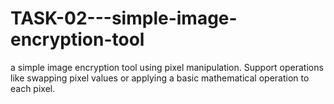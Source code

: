 # TASK-02---simple-image-encryption-tool
a simple image encryption tool using pixel manipulation. Support operations like swapping pixel values or applying a basic mathematical operation to each pixel.

